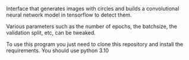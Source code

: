 Interface that generates images with circles and builds a convolutional neural network model in tensorflow to detect them.

Various parameters such as the number of epochs, the batchsize, the validation split, etc, can be tweaked.

To use this program you just need to clone this repository and install the requirements. You should use python 3.10
